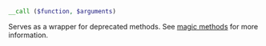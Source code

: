 ```php
__call ($function, $arguments)
```

Serves as a wrapper for deprecated methods. See [magic methods](https://www.php.net/manual/en/language.oop5.overloading.php#object.call) for more information.